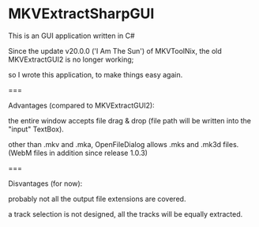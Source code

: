 # MKVExtractSharpGUI
This is an GUI application written in C#


Since the update v20.0.0 ('I Am The Sun') of MKVToolNix, the old MKVExtractGUI2 is no longer working;

so I wrote this application, to make things easy again.

===

Advantages (compared to MKVExtractGUI2):

the entire window accepts file drag & drop (file path will be written into the "input" TextBox).

other than .mkv and .mka, OpenFileDialog allows .mks and .mk3d files. (WebM files in addition since release 1.0.3)

===

Disvantages (for now):

probably not all the output file extensions are covered.

a track selection is not designed, all the tracks will be equally extracted.
